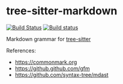 # tree-sitter-markdown

[![Build Status](https://travis-ci.com/ChristianMurphy/tree-sitter-markdown.svg?branch=master)](https://travis-ci.com/ChristianMurphy/tree-sitter-markdown)
[![Build status](https://ci.appveyor.com/api/projects/status/honlqipc4f051pmq/branch/master?svg=true)](https://ci.appveyor.com/project/ChristianMurphy/tree-sitter-markdown/branch/master)

Markdown grammar for [tree-sitter](https://tree-sitter.github.io)

References:

- <https://commonmark.org>
- <https://github.github.com/gfm>
- <https://github.com/syntax-tree/mdast>
